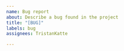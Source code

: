 ```yaml
---
name: Bug report
about: Describe a bug found in the project
title: "[BUG]"
labels: bug
assignees: TristanKatte

---
```



